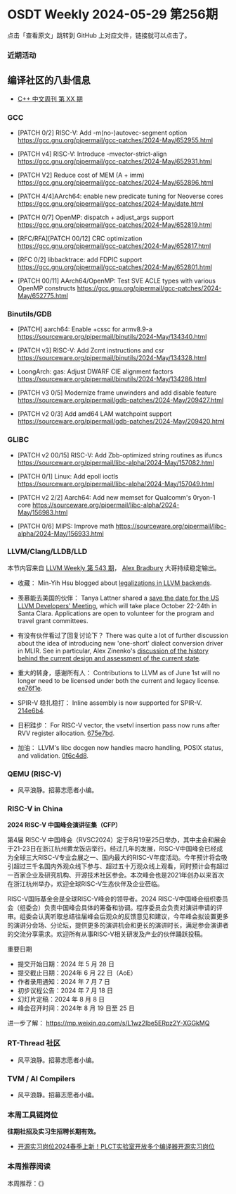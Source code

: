# OSDT Weekly 2024-05-29 第256期

点击「查看原文」跳转到 GitHub 上对应文件，链接就可以点击了。

### 近期活动

## 编译社区的八卦信息

- [C++ 中文周刊 第 XX 期]()

### GCC

- [PATCH 0/2] RISC-V: Add -m(no-)autovec-segment option
  https://gcc.gnu.org/pipermail/gcc-patches/2024-May/652955.html

- [PATCH v4] RISC-V: Introduce -mvector-strict-align
  https://gcc.gnu.org/pipermail/gcc-patches/2024-May/652931.html

- [PATCH V2] Reduce cost of MEM (A + imm)
  https://gcc.gnu.org/pipermail/gcc-patches/2024-May/652896.html

- [PATCH 4/4]AArch64: enable new predicate tuning for Neoverse cores
  https://gcc.gnu.org/pipermail/gcc-patches/2024-May/date.html

- [PATCH 0/7] OpenMP: dispatch + adjust_args support
  https://gcc.gnu.org/pipermail/gcc-patches/2024-May/652819.html

- [RFC/RFA][PATCH 00/12] CRC optimization
  https://gcc.gnu.org/pipermail/gcc-patches/2024-May/652817.html

- [RFC 0/2] libbacktrace: add FDPIC support
  https://gcc.gnu.org/pipermail/gcc-patches/2024-May/652801.html

- [PATCH 00/11] AArch64/OpenMP: Test SVE ACLE types with various OpenMP constructs
  https://gcc.gnu.org/pipermail/gcc-patches/2024-May/652775.html

### Binutils/GDB

- [PATCH] aarch64: Enable +cssc for armv8.9-a
   https://sourceware.org/pipermail/binutils/2024-May/134340.html

- [PATCH v3] RISC-V: Add Zcmt instructions and csr
  https://sourceware.org/pipermail/binutils/2024-May/134328.html

- LoongArch: gas: Adjust DWARF CIE alignment factors
  https://sourceware.org/pipermail/binutils/2024-May/134286.html

- [PATCH v3 0/5] Modernize frame unwinders and add disable feature
  https://sourceware.org/pipermail/gdb-patches/2024-May/209427.html

- [PATCH v2 0/3] Add amd64 LAM watchpoint support
  https://sourceware.org/pipermail/gdb-patches/2024-May/209420.html

### GLIBC

- [PATCH v2 00/15] RISC-V: Add Zbb-optimized string routines as ifuncs
  https://sourceware.org/pipermail/libc-alpha/2024-May/157082.html

- [PATCH 0/1] Linux: Add epoll ioctls
  https://sourceware.org/pipermail/libc-alpha/2024-May/157049.html

- [PATCH v2 2/2] Aarch64: Add new memset for Qualcomm's 0ryon-1 core
  https://sourceware.org/pipermail/libc-alpha/2024-May/156983.html

- [PATCH 0/6] MIPS: Improve math
  https://sourceware.org/pipermail/libc-alpha/2024-May/156933.html

### LLVM/Clang/LLDB/LLD

本节内容来自 [LLVM Weekly 第 543 期](http://llvmweekly.org/issue/543)，
[Alex Bradbury](https://www.linkedin.com/in/alex-bradbury/) 大哥持续稳定输出。

* 收藏： Min-Yih Hsu blogged about [legalizations in LLVM backends](https://myhsu.xyz/llvm-codegen-legalization/).

* 羡慕能去美国的伙伴： Tanya Lattner shared a [save the date for the US LLVM Developers' Meeting](https://discourse.llvm.org/t/2024-us-llvm-developers-meeting-october-22-24/79126), which will take place October 22-24th in Santa Clara. Applications are open to volunteer for the program and travel grant committees.

* 有没有伙伴看过了回复讨论下？ There was quite a lot of further discussion about the idea of introducing new 'one-short' dialect conversion driver in MLIR. See in particular, Alex Zinenko's [discussion of the history behind the current design and assessment of the current state](https://discourse.llvm.org/t/rfc-a-new-one-shot-dialect-conversion-driver/79083/19).

* 重大的转身，感谢所有人： Contributions to LLVM as of June 1st will no longer need to be licensed under both the current and legacy license.  [ee76f1e](https://github.com/llvm/llvm-project/commit/ee76f1e1b7ee).

* SPIR-V 稳扎稳打： Inline assembly is now supported for SPIR-V.
  [214e6b4](https://github.com/llvm/llvm-project/commit/214e6b40f848).

* 日积跬步： For RISC-V vector, the vsetvl insertion pass now runs after RVV register allocation.
  [675e7bd](https://github.com/llvm/llvm-project/commit/675e7bd1b94f).

* 加油： LLVM's libc docgen now handles macro handling, POSIX status, and validation.
  [0f6c4d8](https://github.com/llvm/llvm-project/commit/0f6c4d8b0653).

### QEMU (RISC-V)

- 风平浪静。招募志愿者小编。

### RISC-V in China

**2024 RISC-V 中国峰会演讲征集（CFP）**

第4届 RISC-V 中国峰会（RVSC2024）定于8月19至25日举办，其中主会和展会于21-23日在浙江杭州黄龙饭店举行。经过几年的发展，RISC-V中国峰会已经成为全球三大RISC-V专业会展之一、国内最大的RISC-V年度活动。今年预计将会吸引超过三千名国内外观众线下参与、超过五十万观众线上观看，同时预计会有超过一百家企业及研究机构、开源技术社区参会。本次峰会也是2021年创办以来首次在浙江杭州举办，欢迎全球RISC-V生态伙伴及企业莅临。

RISC-V国际基金会是全球RISC-V峰会的领导者。2024 RISC-V中国峰会组织委员会（组委会）负责中国峰会具体的筹备和协调。程序委员会负责对演讲申请的评审。组委会认真听取总结往届峰会后观众的反馈意见和建议，今年峰会拟设置更多的演讲分会场、分论坛，提供更多的演讲机会和更长的演讲时长，满足参会演讲者的交流分享需求。欢迎所有从事RISC-V相关研发及产业的伙伴踊跃投稿。

重要日期

- 提交开始日期：2024 年 5 月 28 日
- 提交截止日期：2024年  6 月 22 日（AoE）
- 作者录用通知：2024 年 7 月 7 日
- 初步议程公告：2024 年 7 月 18 日
- 幻灯片定稿：2024 年 8 月 8 日
- 峰会召开时间：2024年 8 月 19 日至  25 日

进一步了解： https://mp.weixin.qq.com/s/L1wz2Ibe5ERpz2Y-XGGkMQ

### RT-Thread 社区

- 风平浪静。招募志愿者小编。

### TVM / AI Compilers

- 风平浪静。招募志愿者小编。

### 本周工具链岗位

**往期社招及实习生招聘长期有效。**

- [开源实习岗位2024春季上新！PLCT实验室开放多个编译器开源实习岗位](https://mp.weixin.qq.com/s/D-l7hE2S-21NCAZsVqPzMA)

### 本周推荐阅读

本周推荐：《》
